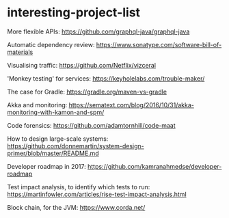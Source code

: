 # interesting-project-list

More flexible APIs:
https://github.com/graphql-java/graphql-java

Automatic dependency review:
https://www.sonatype.com/software-bill-of-materials

Visualising traffic:
https://github.com/Netflix/vizceral

'Monkey testing' for services:
https://keyholelabs.com/trouble-maker/

The case for Gradle:
https://gradle.org/maven-vs-gradle

Akka and monitoring:
https://sematext.com/blog/2016/10/31/akka-monitoring-with-kamon-and-spm/

Code forensics:
https://github.com/adamtornhill/code-maat

How to design large-scale systems: 
https://github.com/donnemartin/system-design-primer/blob/master/README.md

Developer roadmap in 2017:
https://github.com/kamranahmedse/developer-roadmap

Test impact analysis, to identify which tests to run:
https://martinfowler.com/articles/rise-test-impact-analysis.html

Block chain, for the JVM:
https://www.corda.net/
